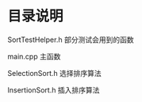 # 目录说明

SortTestHelper.h  部分测试会用到的函数

main.cpp  主函数

SelectionSort.h  选择排序算法

InsertionSort.h  插入排序算法

